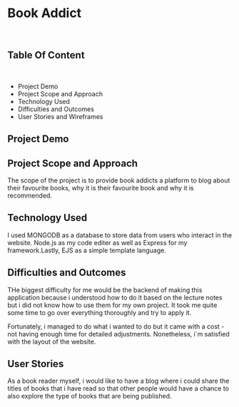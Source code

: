 <h1>Book Addict</h1> 

<br>

<h2>Table Of Content</h2>
<br>

<ul>
 <li>Project Demo </li>
<li>Project Scope and Approach </li>
<li>Technology Used</li>
<li>Difficulties and Outcomes</li>
<li>User Stories and Wireframes</li>
</ul>

<h2>Project Demo </h2>


<h2>Project Scope and Approach</h2>
<p>The scope of the project is to provide book addicts a platform to blog about their favourite books, why it is their favourite book and why it is recommended.<p>

<h2>Technology Used</h2>
<p>I used MONGODB as a database to store data from users who interact in the website. Node.js as my code editer as well as Express for my framework.Lastly, EJS as a simple template language.</p>

<h2>Difficulties and Outcomes</h2>
<p>THe biggest difficulty for me would be the backend of making this application because i understood how to do it based on the lecture notes but i did not know how to use them for my own project. It took me quite some time to go over everything thoroughly and try to apply it.</p>

<p>Fortunately, i managed to do what i wanted to do but it came with a cost - not having enough time for detailed adjustments. Nonetheless, i`m satisfied with the layout of the website.</p>

<h2>User Stories</h2>
<p>As a book reader myself, i would like to have a blog where i could share the titles of books that i have read so that other people would have a chance to also explore the type of books that are being published.</p>


